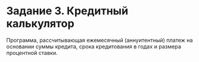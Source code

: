 # Задание 3. Кредитный калькулятор

Программа, рассчитывающая ежемесячный (аннуитентный) платеж на основании суммы кредита, срока кредитования в годах и размера процентной ставки.